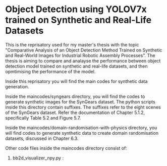 # Object Detection using YOLOV7x trained on Synthetic and Real-Life Datasets

This is the reprisatory used for my master's thesis with the topic "Comparative Analysis of an Object Detection Method Trained on Synthetic and Real-World Images for Industrial Robotic Assembly
Processes". The thesis is aiming to compare and analayse the performance between object detection model trained on synthetic and real-life datasets, and then opmtimising the performance of the model.

Inside this reprisatory you will find the main codes for synthetic data generation.

Inside the maincodes/syngears directory, you will find the codes to generate synthetic images for the SynGears dataset. The python scripts inside this directory contain suffixes. The suffixes refer to the eight scenes of the SynGears dataset. Refer the documentation of Chapter 5.1.2, specifically Table 5.2 and Figure 5.7.

Inside the maincodes/domain-randomisation-with-physics directory, you will find codes to generate synthetic data to create domain randomisation datasets, discussed in Chapter 6.3.

Other code files inside the maincodes directory consist of:

1) bb2d_visualizer_npy.py : 
